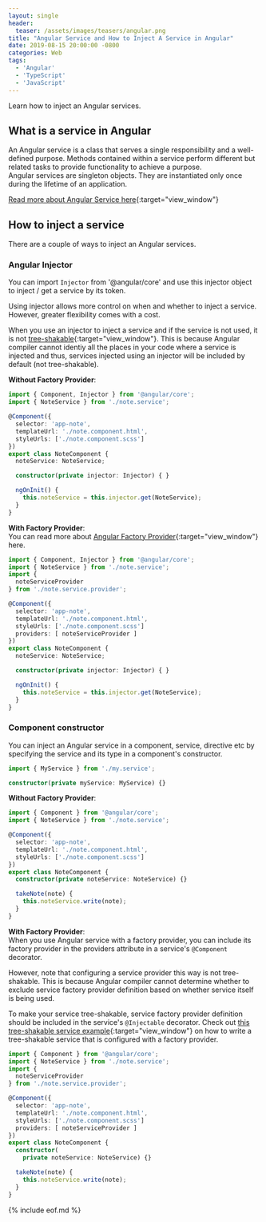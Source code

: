 ```yaml
---
layout: single
header: 
  teaser: /assets/images/teasers/angular.png
title: "Angular Service and How to Inject A Service in Angular"
date: 2019-08-15 20:00:00 -0800
categories: Web
tags: 
  - 'Angular'
  - 'TypeScript'
  - 'JavaScript'
---
```

Learn how to inject an Angular services.  

## What is a service in Angular
An Angular service is a class that serves a single responsibility and a well-defined purpose. Methods contained within a service perform different but related tasks to provide functionality to achieve a purpose.     
Angular services are singleton objects. They are instantiated only once during the lifetime of an application.   

[Read more about Angular Service here](https://jun711.github.io/web/what-is-a-service-in-angular/){:target="view_window"}

## How to inject a service
There are a couple of ways to inject an Angular services. 

### Angular Injector
You can import `Injector` from '@angular/core' and use this injector object to inject / get a service by its token.    

Using injector allows more control on when and whether to inject a service. However, greater flexibility comes with a cost.   

When you use an injector to inject a service and if the service is not used, it is not [tree-shakable](https://jun711.github.io/web/angular-tree-shaking/){:target="view_window"}. This is because Angular compiler cannot identiy all the places in your code where a service is injected and thus, services injected using an injector will be included by default (not tree-shakable).  

**Without Factory Provider**:  
```typescript
import { Component, Injector } from '@angular/core';
import { NoteService } from './note.service';

@Component({
  selector: 'app-note',
  templateUrl: './note.component.html',
  styleUrls: ['./note.component.scss']
})
export class NoteComponent {
  noteService: NoteService;

  constructor(private injector: Injector) { }

  ngOnInit() {
    this.noteService = this.injector.get(NoteService);
  }
}
```

**With Factory Provider**:  
You can read more about [Angular Factory Provider](https://jun711.github.io/web/angular-factory-providers-and-abstract-classes/){:target="view_window"} here.  

```typescript
import { Component, Injector } from '@angular/core';
import { NoteService } from './note.service';
import { 
  noteServiceProvider 
} from './note.service.provider';

@Component({
  selector: 'app-note',
  templateUrl: './note.component.html',
  styleUrls: ['./note.component.scss']
  providers: [ noteServiceProvider ]
})
export class NoteComponent {
  noteService: NoteService;

  constructor(private injector: Injector) { }

  ngOnInit() {
    this.noteService = this.injector.get(NoteService);
  }
}
```  

### Component constructor
You can inject an Angular service in a component, service, directive etc by specifying the service and its type in a component's constructor.  

```typescript
import { MyService } from './my.service';

constructor(private myService: MyService) {}
```
  
**Without Factory Provider**:
```typescript
import { Component } from '@angular/core';
import { NoteService } from './note.service';

@Component({
  selector: 'app-note',
  templateUrl: './note.component.html',
  styleUrls: ['./note.component.scss']
})
export class NoteComponent {
  constructor(private noteService: NoteService) {}

  takeNote(note) {
    this.noteService.write(note);
  }
}
``` 

**With Factory Provider**:   
When you use Angular service with a factory provider, you can include its factory provider in the providers attribute in a service's `@Component` decorator.    

However, note that configuring a service provider this way is not tree-shakable. This is because Angular compiler cannot determine whether to exclude service factory provider definition based on whether service itself is being used.   

To make your service tree-shakable, service factory provider definition should be included in the service's `@Injectable` decorator. Check out [this tree-shakable service example](https://jun711.github.io/web/what-is-a-service-in-angular/#tree-shakable-service-with-factory-provider){:target="view_window"} on how to write a tree-shakable service that is configured with a factory provider.      

```typescript
import { Component } from '@angular/core';
import { NoteService } from './note.service';
import { 
  noteServiceProvider 
} from './note.service.provider';

@Component({
  selector: 'app-note',
  templateUrl: './note.component.html',
  styleUrls: ['./note.component.scss']
  providers: [ noteServiceProvider ]
})
export class NoteComponent {
  constructor(
    private noteService: NoteService) {}

  takeNote(note) {
    this.noteService.write(note);
  }
}
```

{% include eof.md %}